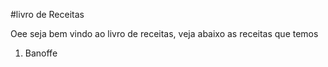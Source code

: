 #livro de Receitas

Oee seja bem vindo ao livro de receitas, veja abaixo as receitas que temos 

1. Banoffe
